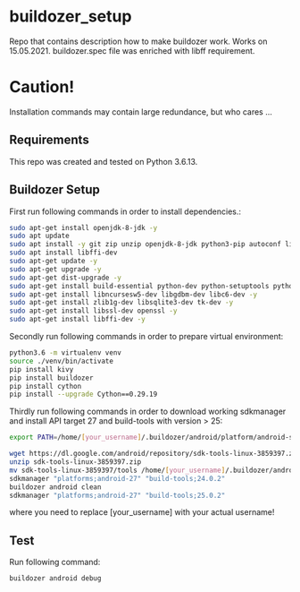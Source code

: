 # buildozer_setup
Repo that contains description how to make buildozer work. Works on 15.05.2021. buildozer.spec file was enriched with libff requirement. 

# Caution!
Installation commands may contain large redundance, but who cares ...

## Requirements
This repo was created and tested on Python 3.6.13.

## Buildozer Setup
First run following commands in order to install dependencies.:

```bash
sudo apt-get install openjdk-8-jdk -y
sudo apt update
sudo apt install -y git zip unzip openjdk-8-jdk python3-pip autoconf libtool pkg-config zlib1g-dev libncurses5-dev libncursesw5-dev libtinfo5 cmake libffi-dev libssl-dev
sudo apt install libffi-dev
sudo apt-get update -y
sudo apt-get upgrade -y
sudo apt-get dist-upgrade -y
sudo apt-get install build-essential python-dev python-setuptools python-pip python-smbus -y
sudo apt-get install libncursesw5-dev libgdbm-dev libc6-dev -y
sudo apt-get install zlib1g-dev libsqlite3-dev tk-dev -y
sudo apt-get install libssl-dev openssl -y
sudo apt-get install libffi-dev -y
```

Secondly run following commands in order to prepare virtual environment:

```bash
python3.6 -m virtualenv venv
source ./venv/bin/activate
pip install kivy
pip install buildozer
pip install cython
pip install --upgrade Cython==0.29.19
```

Thirdly run following commands in order to download working sdkmanager and install API target 27 and build-tools with version > 25:
```bash
export PATH=/home/[your_username]/.buildozer/android/platform/android-sdk/tools:/home/[your_username]/.buildozer/android/platform/android-sdk/tools/bin:$PATH

wget https://dl.google.com/android/repository/sdk-tools-linux-3859397.zip
unzip sdk-tools-linux-3859397.zip
mv sdk-tools-linux-3859397/tools /home/[your_username]/.buildozer/android/platform/android-sdk/
sdkmanager "platforms;android-27" "build-tools;24.0.2"
buildozer android clean
sdkmanager "platforms;android-27" "build-tools;25.0.2"
```
where you need to replace [your_username] with your actual username!

## Test
Run following command:
```bash
buildozer android debug
```

